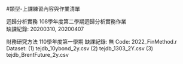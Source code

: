 #類型-上課練習內容與作業清單	

迴歸分析實務
108學年度第二學期迴歸分析實務作業	
缺課紀錄: 	20200310, 20200407

財務研究方法
110學年度第一學期
缺課紀錄: 無
Code: 2022_FinMethod.r
Dataset: 
(1) tejdb_10ybond_2y.csv
(2) tejdb_1303_2Y.csv
(3) tejdb_BrentFuture_2y.csv
